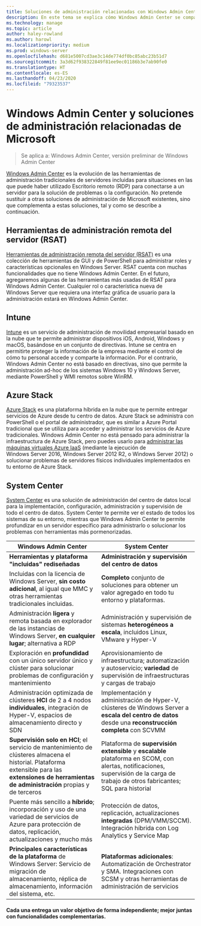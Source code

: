 ```yaml
---
title: Soluciones de administración relacionadas con Windows Admin Center
description: En este tema se explica cómo Windows Admin Center se compara con otras soluciones o productos de administración y supervisión de Microsoft (Proyecto Honolulu) y se complementa con ellos.
ms.technology: manage
ms.topic: article
author: haley-rowland
ms.author: harowl
ms.localizationpriority: medium
ms.prod: windows-server
ms.openlocfilehash: d681e5007cd3ae3c14de774df0bc85abc23b51d7
ms.sourcegitcommit: 3a3d62f938322849f81ee9ec01186b3e7ab90fe0
ms.translationtype: HT
ms.contentlocale: es-ES
ms.lasthandoff: 04/23/2020
ms.locfileid: "79323537"
---
```

# <a name="windows-admin-center-and-related-management-solutions-from-microsoft"></a>Windows Admin Center y soluciones de administración relacionadas de Microsoft

>Se aplica a: Windows Admin Center, versión preliminar de Windows Admin Center

[Windows Admin Center](windows-admin-center.md) es la evolución de las herramientas de administración tradicionales de servidores incluidas para situaciones en las que puede haber utilizado Escritorio remoto (RDP) para conectarse a un servidor para la solución de problemas o la configuración. No pretende sustituir a otras soluciones de administración de Microsoft existentes, sino que complementa a estas soluciones, tal y como se describe a continuación.

## <a name="remote-server-administration-tools-rsat"></a>Herramientas de administración remota del servidor (RSAT)

[Herramientas de administración remota del servidor (RSAT)](https://docs.microsoft.com/windows-server/remote/remote-server-administration-tools) es una colección de herramientas de GUI y de PowerShell para administrar roles y características opcionales en Windows Server. RSAT cuenta con muchas funcionalidades que no tiene Windows Admin Center. En el futuro, agregaremos algunas de las herramientas más usadas de RSAT para Windows Admin Center. Cualquier rol o característica nueva de Windows Server que requiera una interfaz gráfica de usuario para la administración estará en Windows Admin Center.

## <a name="intune"></a>Intune

[Intune](https://www.microsoft.com/cloud-platform/microsoft-intune) es un servicio de administración de movilidad empresarial basado en la nube que te permite administrar dispositivos iOS, Android, Windows y macOS, basándose en un conjunto de directivas. Intune se centra en permitirte proteger la información de la empresa mediante el control de cómo tu personal accede y comparte la información. Por el contrario, Windows Admin Center no está basado en directivas, sino que permite la administración ad-hoc de los sistemas Windows 10 y Windows Server, mediante PowerShell y WMI remotos sobre WinRM.

## <a name="azure-stack"></a>Azure Stack

[Azure Stack](https://azure.microsoft.com/overview/azure-stack/) es una plataforma híbrida en la nube que te permite entregar servicios de Azure desde tu centro de datos. Azure Stack se administra con PowerShell o el portal de administrador, que es similar a Azure Portal tradicional que se utiliza para acceder y administrar los servicios de Azure tradicionales. Windows Admin Center no está pensado para administrar la infraestructura de Azure Stack, pero puedes usarlo para [administrar las máquinas virtuales Azure IaaS](../azure/manage-azure-vms.md) (mediante la ejecución de Windows Server 2016, Windows Server 2012 R2, o Windows Server 2012) o solucionar problemas de servidores físicos individuales implementados en tu entorno de Azure Stack.

## <a name="system-center"></a>System Center

[System Center](https://www.microsoft.com/cloud-platform/system-center) es una solución de administración del centro de datos local para la implementación, configuración, administración y supervisión de todo el centro de datos. System Center te permite ver el estado de todos los sistemas de su entorno, mientras que Windows Admin Center te permite profundizar en un servidor específico para administrarlo o solucionar los problemas con herramientas más pormenorizadas.

| Windows Admin Center                 | System Center                      |
|--------------------------------------|------------------------------------|
| **Herramientas y plataforma "incluidas" rediseñadas** | **Administración y supervisión del centro de datos** |
| Incluidas con la licencia de Windows Server, **sin costo adicional**, al igual que MMC y otras herramientas tradicionales incluidas. | **Completo** conjunto de soluciones para obtener un valor agregado en todo tu entorno y plataformas. |
| Administración **ligera** y remota basada en explorador de las instancias de Windows Server, **en cualquier lugar**; alternativa a RDP | Administración y supervisión de sistemas **heterogéneos** **a escala**, incluidos Linux, VMware y Hyper-V |
|Exploración en **profundidad** con un único servidor único y clúster para solucionar problemas de configuración y mantenimiento|Aprovisionamiento de infraestructura; automatización y autoservicio; **variedad** de supervisión de infraestructuras y cargas de trabajo|
|Administración optimizada de clústeres **HCI** de 2 a 4 nodos **individuales**, integración de Hyper-V, espacios de almacenamiento directo y SDN|Implementación y administración de Hyper-V, clústeres de Windows Server a **escala del centro de datos** desde una **reconstrucción completa** con SCVMM|
|**Supervisión solo en HCI**; el servicio de mantenimiento de clústeres almacena el historial. Plataforma extensible para las **extensiones de herramientas de administración** propias y de terceros|Plataforma de **supervisión extensible** y **escalable** plataforma en SCOM, con alertas, notificaciones, supervisión de la carga de trabajo de otros fabricantes; SQL para historial|
|Puente más sencillo a **híbrido**; incorporación y uso de una variedad de servicios de Azure para protección de datos, replicación, actualizaciones y mucho más|Protección de datos, replicación, actualizaciones **integradas** (DPM/VMM/SCCM). Integración híbrida con Log Analytics y Service Map|
|**Principales características de la plataforma** de Windows Server: Servicio de migración de almacenamiento, réplica de almacenamiento, información del sistema, etc.|**Plataformas adicionales**: Automatización de Orchestrator y SMA. Integraciones con SCSM y otras herramientas de administración de servicios|

#### <a name="each-delivers-targeted-value-independently-better-together-with-complementary-capabilities"></a>Cada una entrega un valor objetivo de forma independiente; **mejor juntas** con funcionalidades complementarias.

